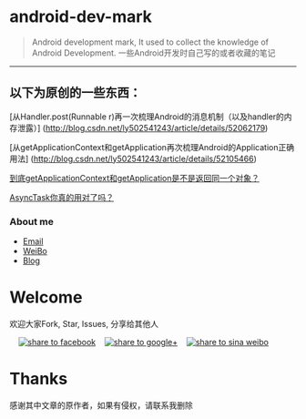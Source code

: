 # android-dev-mark
> Android development mark, It used to collect the knowledge of Android Development. 
> 一些Android开发时自己写的或者收藏的笔记


----------
## 以下为原创的一些东西：
[从Handler.post(Runnable r)再一次梳理Android的消息机制（以及handler的内存泄露）] (http://blog.csdn.net/ly502541243/article/details/52062179)

[从getApplicationContext和getApplication再次梳理Android的Application正确用法] (http://blog.csdn.net/ly502541243/article/details/52105466)

[到底getApplicationContext和getApplication是不是返回同一个对象？](http://blog.csdn.net/ly502541243/article/details/52127806)

[AsyncTask你真的用对了吗？](http://blog.csdn.net/ly502541243/article/details/52329861)

### About me
* [Email](LYYX@outlook.com)
* [WeiBo](http://weibo.com/liuyang6)
* [Blog](http://blog.csdn.net/ly502541243)

# Welcome
欢迎大家Fork, Star, Issues, 分享给其他人

</a>&nbsp;&nbsp;&nbsp;&nbsp;<a href="https://www.facebook.com/sharer/sharer.php?u=https://github.com/zhengxiaopeng/android-dev-bookmarks" target="_blank" title="share to facebook" style="width:100%"><img src="http://i.imgur.com/0evE2QJ.png" title="share to facebook"/></a>&nbsp;&nbsp;&nbsp;&nbsp;<a href="https://plus.google.com/share?url=https://github.com/zhengxiaopeng/android-dev-bookmarks" target="_blank" title="share to google+" style="width:100%"><img src="http://i.imgur.com/zvDBPqj.png" title="share to google+"/></a>&nbsp;&nbsp;&nbsp;&nbsp;<a href="http://service.weibo.com/share/share.php?searchPic=true&title=Android-Dev-Favorites(Android开发者的收藏夹) @ruijun %2520&url=https://github.com/ruijun/Android-Dev-Favorites&utm_content=share_button&utm_campaign=post_show&utm_medium=github&utm_source=weibo" target="_blank" title="share to sina weibo" style="width:100%"><img src="http://i.imgur.com/pH9q4qu.png" title="share to sina weibo"/></a>


# Thanks
感谢其中文章的原作者，如果有侵权，请联系我删除
